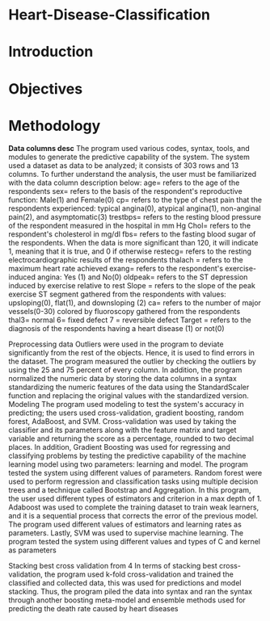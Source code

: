 # Heart-Disease-Classification
# Introduction
# Objectives
# Methodology
**Data columns desc**
The program used various codes, syntax, tools, and modules to generate the predictive capability of the system. The system used a dataset as data to be analyzed; it consists of 303 rows and 13 columns. To further understand the analysis, the user must be familiarized with the data column description below: 
age= refers to the age of the respondents
sex= refers to the basis of the respondent's reproductive function: Male(1) and Female(0)
cp= refers to the type of chest pain that the respondents experienced: typical angina(0), atypical angina(1), non-anginal pain(2), and asymptomatic(3)
trestbps= refers to the resting blood pressure of the respondent measured in the hospital in mm Hg
Chol= refers to the respondent's cholesterol in mg/dl
fbs= refers to the fasting blood sugar of the respondents. When the data is more significant than 120, it will indicate 1, meaning that it is true, and 0 if otherwise
restecg= refers to the resting electrocardiographic results of the respondents
thalach = refers to the maximum heart rate achieved
exang= refers to the respondent's exercise-induced angina: Yes (1) and No(0)
oldpeak= refers to the ST depression induced by exercise relative to rest
Slope = refers to the slope of the peak exercise ST segment gathered from the respondents with values: upsloping(0), flat(1), and downsloping (2)
ca= refers to the number of major vessels(0-30) colored by fluoroscopy gathered from the respondents
thal3= normal 6= fixed defect 7 = reversible defect
Target = refers to the diagnosis of the respondents having a heart disease (1) or not(0)


Preprocessing data
Outliers were used in the program to deviate significantly from the rest of the objects. Hence, it is used to find errors in the dataset. The program measured the outlier by checking the outliers by using the 25 and 75 percent of every column. In addition, the program normalized the numeric data by storing the data columns in a syntax standardizing the numeric features of the data using the StandardScaler function and replacing the original values with the standardized version.
Modeling
	The program used modeling to test the system's accuracy in predicting; the users used cross-validation, gradient boosting, random forest, AdaBoost, and SVM. Cross-validation was used by taking the classifier and its parameters along with the feature matrix and target variable and returning the score as a percentage, rounded to two decimal places.
	In addition, Gradient Boosting was used for regressing and classifying problems by testing the predictive capability of the machine learning model using two parameters: learning and model. The program tested the system using different values of parameters. Random forest were used to perform regression and classification tasks using multiple decision trees and a technique called Bootstrap and Aggregation. In this program, the user used different types of estimators and criterion in a max depth of 1.
	Adaboost was used to complete the training dataset to train weak learners, and it is a sequential process that corrects the error of the previous model. The program used different values of estimators and learning rates as parameters. Lastly, SVM was used to supervise machine learning. The program tested the system using different values and types of C and kernel as parameters
	
Stacking best cross validation from 4
In terms of stacking best cross-validation, the program used k-fold cross-validation and trained the classified and collected data, this was used for predictions and model stacking. Thus, the program piled the data into syntax and ran the syntax through another boosting meta-model and ensemble methods used for predicting the death rate caused by heart diseases
